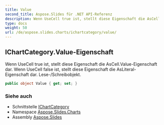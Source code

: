 ```yaml
---
title: Value
second_title: Aspose.Slides für .NET API-Referenz
description: Wenn UseCell true ist, stellt diese Eigenschaft die AsCell.Value-Eigenschaft dar. Wenn UseCell false ist, stellt diese Eigenschaft die AsLiteral-Eigenschaft dar. Lese-/Schreibobjekt.
type: docs
weight: 50
url: /de/aspose.slides.charts/ichartcategory/value/
---
```


## IChartCategory.Value-Eigenschaft

Wenn UseCell true ist, stellt diese Eigenschaft die AsCell.Value-Eigenschaft dar. Wenn UseCell false ist, stellt diese Eigenschaft die AsLiteral-Eigenschaft dar. Lese-/Schreibobjekt.

```csharp
public object Value { get; set; }
```

### Siehe auch

* Schnittstelle [IChartCategory](../../ichartcategory)
* Namespace [Aspose.Slides.Charts](../../ichartcategory)
* Assembly [Aspose.Slides](../../../)

<!-- DO NOT EDIT: generiert von xmldocmd für Aspose.Slides.dll -->